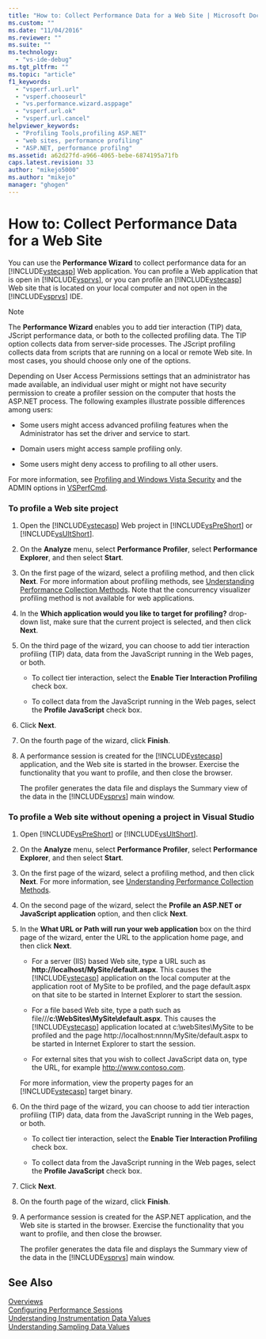 ```yaml
---
title: "How to: Collect Performance Data for a Web Site | Microsoft Docs"
ms.custom: ""
ms.date: "11/04/2016"
ms.reviewer: ""
ms.suite: ""
ms.technology: 
  - "vs-ide-debug"
ms.tgt_pltfrm: ""
ms.topic: "article"
f1_keywords: 
  - "vsperf.url.url"
  - "vsperf.chooseurl"
  - "vs.performance.wizard.asppage"
  - "vsperf.url.ok"
  - "vsperf.url.cancel"
helpviewer_keywords: 
  - "Profiling Tools,profiling ASP.NET"
  - "web sites, performance profiling"
  - "ASP.NET, performance profilng"
ms.assetid: a62d27fd-a966-4065-bebe-6874195a71fb
caps.latest.revision: 33
author: "mikejo5000"
ms.author: "mikejo"
manager: "ghogen"
---
```

# How to: Collect Performance Data for a Web Site
You can use the **Performance Wizard** to collect performance data for an [!INCLUDE[vstecasp](../code-quality/includes/vstecasp_md.md)] Web application. You can profile a Web application that is open in [!INCLUDE[vsprvs](../code-quality/includes/vsprvs_md.md)], or you can profile an [!INCLUDE[vstecasp](../code-quality/includes/vstecasp_md.md)] Web site that is located on your local computer and not open in the [!INCLUDE[vsprvs](../code-quality/includes/vsprvs_md.md)] IDE.  
  
> [!NOTE]
>  The **Performance Wizard** enables you to add tier interaction (TIP) data, JScript performance data, or both to the collected profiling data. The TIP option collects data from server-side processes. The JScript profiling collects data from scripts that are running on a local or  remote Web site. In most cases, you should choose only one of the options.  
  
 Depending on User Access Permissions settings that an administrator has made available, an individual user might or might not have security permission to create a profiler session on the computer that hosts the ASP.NET process. The following examples illustrate possible differences among users:  
  
-   Some users might access advanced profiling features when the Administrator has set the driver and service to start.  
  
-   Domain users might access sample profiling only.  
  
-   Some users might deny access to profiling to all other users.  
  
 For more information, see [Profiling and Windows Vista Security](../profiling/profiling-and-windows-vista-security.md) and the ADMIN options in [VSPerfCmd](../profiling/vsperfcmd.md).  
  
### To profile a Web site project  
  
1.  Open the [!INCLUDE[vstecasp](../code-quality/includes/vstecasp_md.md)] Web project in [!INCLUDE[vsPreShort](../code-quality/includes/vspreshort_md.md)] or [!INCLUDE[vsUltShort](../code-quality/includes/vsultshort_md.md)].  
  
2.  On the **Analyze** menu, select **Performance Profiler**, select **Performance Explorer**, and then select **Start**.  
  
3.  On the first page of the wizard, select a profiling method, and then click **Next**. For more information about profiling methods, see [Understanding Performance Collection Methods](../profiling/understanding-performance-collection-methods.md). Note that the concurrency visualizer profiling method is not available for web applications.  
  
4.  In the **Which application would you like to target for profiling?** drop-down list, make sure that the current project is selected, and then click **Next**.  
  
5.  On the third page of the wizard, you can choose to add tier interaction profiling (TIP) data, data from the JavaScript running in the Web pages, or both.  
  
    -   To collect tier interaction, select the **Enable Tier Interaction Profiling** check box.  
  
    -   To collect data from the JavaScript running in the Web pages, select the **Profile JavaScript** check box.  
  
6.  Click **Next**.  
  
7.  On the fourth page of the wizard, click **Finish**.  
  
8.  A performance session is created for the [!INCLUDE[vstecasp](../code-quality/includes/vstecasp_md.md)] application, and the Web site is started in the browser. Exercise the functionality that you want to profile, and then close the browser.  
  
     The profiler generates the data file and displays the Summary view of the data in the [!INCLUDE[vsprvs](../code-quality/includes/vsprvs_md.md)] main window.  
  
### To profile a Web site without opening a project in Visual Studio  
  
1.  Open [!INCLUDE[vsPreShort](../code-quality/includes/vspreshort_md.md)] or [!INCLUDE[vsUltShort](../code-quality/includes/vsultshort_md.md)].  
  
2.  On the **Analyze** menu, select **Performance Profiler**, select **Performance Explorer**, and then select **Start**.  
  
3.  On the first page of the wizard, select a profiling method, and then click **Next**. For more information, see [Understanding Performance Collection Methods](../profiling/understanding-performance-collection-methods.md).  
  
4.  On the second page of the wizard, select the **Profile an ASP.NET or JavaScript application** option, and then click **Next**.  
  
5.  In the **What URL or Path will run your web application** box on the third page of the wizard, enter the URL to the application home page, and then click **Next**.  
  
    -   For a server (IIS) based Web site, type a URL such as **http://localhost/MySite/default.aspx**. This causes the [!INCLUDE[vstecasp](../code-quality/includes/vstecasp_md.md)] application on the local computer at the application root of MySite to be profiled, and the page default.aspx on that site to be started in Internet Explorer to start the session.  
  
    -   For a file based Web site, type a path such as file///**c:\WebSites\MySite\default.aspx**. This causes the [!INCLUDE[vstecasp](../code-quality/includes/vstecasp_md.md)] application located at c:\webSites\MySite to be profiled and the page http://localhost:nnnn/MySite/default.aspx to be started in Internet Explorer to start the session.  
  
    -   For external sites that you wish to collect JavaScript data on, type the URL, for example http://www.contoso.com.  
  
     For more information, view the property pages for an [!INCLUDE[vstecasp](../code-quality/includes/vstecasp_md.md)] target binary.  
  
6.  On the third page of the wizard, you can choose to add tier interaction profiling (TIP) data, data from the JavaScript running in the Web pages, or both.  
  
    -   To collect tier interaction, select the **Enable Tier Interaction Profiling** check box.  
  
    -   To collect data from the JavaScript running in the Web pages, select the **Profile JavaScript** check box.  
  
7.  Click **Next**.  
  
8.  On the fourth page of the wizard, click **Finish**.  
  
9. A performance session is created for the ASP.NET application, and the Web site is started in the browser. Exercise the functionality that you want to profile, and then close the browser.  
  
     The profiler generates the data file and displays the Summary view of the data in the [!INCLUDE[vsprvs](../code-quality/includes/vsprvs_md.md)] main window.  
  
## See Also  
 [Overviews](../profiling/overviews-performance-tools.md)   
 [Configuring Performance Sessions](../profiling/configuring-performance-sessions.md)   
 [Understanding Instrumentation Data Values](../profiling/understanding-instrumentation-data-values.md)   
 [Understanding Sampling Data Values](../profiling/understanding-sampling-data-values.md)
